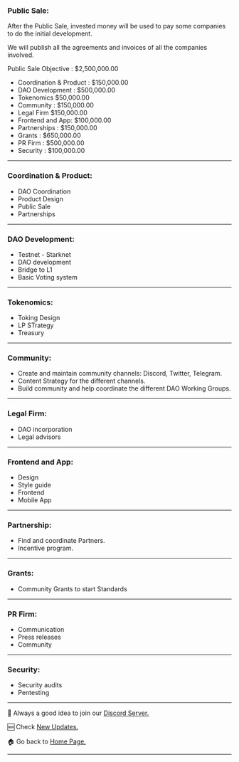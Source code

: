 ### Public Sale:

After the Public Sale, invested money will be used to pay some companies to do the initial development.

We will publish all the agreements and invoices of all the companies involved.

Public Sale Objective : $2,500,000.00

- Coordination & Product : $150,000.00
- DAO Development : $500,000.00
- Tokenomics	$50,000.00
- Community : $150,000.00
- Legal Firm	$150,000.00
- Frontend and App: $100,000.00
- Partnerships : $150,000.00
- Grants : $650,000.00
- PR Firm : $500,000.00
- Security : $100,000.00

***

### Coordination & Product:
- DAO Coordination
- Product Design
- Public Sale
- Partnerships

***

### DAO Development:
- Testnet - Starknet
- DAO development
- Bridge to L1
- Basic Voting system

***

### Tokenomics:
- Toking Design
- LP STrategy
- Treasury

***

### Community:
- Create and maintain community channels: Discord, Twitter, Telegram.
- Content Strategy for the different channels.
- Build community and help coordinate the different DAO Working Groups.

***

### Legal Firm:
- DAO incorporation
- Legal advisors

***

### Frontend and App:
- Design
- Style guide
- Frontend 
- Mobile App

***

### Partnership:
- Find and coordinate Partners.
- Incentive program.

***

### Grants:
- Community Grants to start Standards

***

### PR Firm:
- Communication
- Press releases
- Community

***

### Security:
- Security audits
- Pentesting

***

💬 Always a good idea to join our [Discord Server.](https://discord.gg/7RwPerFPe8)

🆕 Check [New Updates.](https://github.com/Unite-DAO/Documentation/tree/main/updates)

🏠 Go back to [Home Page.](https://github.com/Unite-DAO/Documentation)

***
